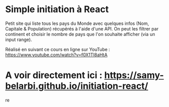 # Simple initiation à React

Petit site qui liste tous les pays du Monde avec quelques infos (Nom, Capitale & Population) récupérés à l'aide d'une API.
On peut les filtrer par continent et choisir le nombre de pays que l'on souhaite afficher (via un input range).

Réalisé en suivant ce cours en ligne sur YouTube : https://www.youtube.com/watch?v=f0X1Tl8aHtA

# A voir directement ici : https://samy-belarbi.github.io/initiation-react/

re

